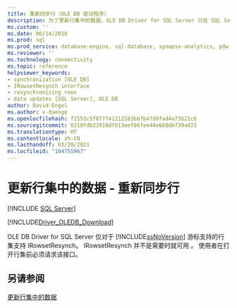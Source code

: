 ```yaml
---
title: 重新同步行（OLE DB 驱动程序）
description: 为了更新行集中的数据，OLE DB Driver for SQL Server 只在 SQL Server 游标支持的行集上支持 IRowsetResynch。
ms.custom: ''
ms.date: 06/14/2018
ms.prod: sql
ms.prod_service: database-engine, sql-database, synapse-analytics, pdw
ms.reviewer: ''
ms.technology: connectivity
ms.topic: reference
helpviewer_keywords:
- synchronization [OLE DB]
- IRowsetResynch interface
- resynchronizing rows
- data updates [SQL Server], OLE DB
author: David-Engel
ms.author: v-daenge
ms.openlocfilehash: f1553c5f077f41212583bbfb47d0fad4a73621c6
ms.sourcegitcommit: 0310fdb22916df013eef86fee44e660dbf39ad21
ms.translationtype: HT
ms.contentlocale: zh-CN
ms.lasthandoff: 03/20/2021
ms.locfileid: "104755967"
---
```

# <a name="updating-data-in-rowsets---resynchronizing-rows"></a>更新行集中的数据 - 重新同步行
[!INCLUDE [SQL Server](../../../includes/applies-to-version/sql-asdb-asdbmi-asa-pdw.md)]

[!INCLUDE[Driver_OLEDB_Download](../../../includes/driver_oledb_download.md)]

  OLE DB Driver for SQL Server 仅对于 [!INCLUDE[ssNoVersion](../../../includes/ssnoversion-md.md)] 游标支持的行集支持 IRowsetResynch。 IRowsetResynch 并不是需要时就可用  。 使用者在打开行集前必须请求该接口。  
  
## <a name="see-also"></a>另请参阅  
 [更新行集中的数据](../../oledb/ole-db-rowsets/updating-data-in-rowsets.md)  
  
  
